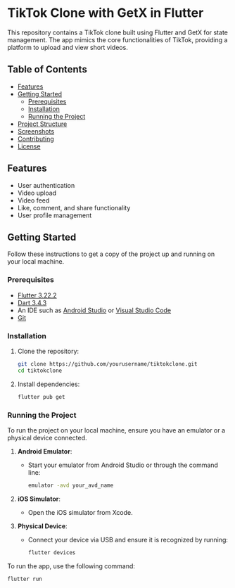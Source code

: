 # TikTok Clone with GetX in Flutter

This repository contains a TikTok clone built using Flutter and GetX for state management. The app mimics the core functionalities of TikTok, providing a platform to upload and view short videos.

## Table of Contents

- [Features](#features)
- [Getting Started](#getting-started)
  - [Prerequisites](#prerequisites)
  - [Installation](#installation)
  - [Running the Project](#running-the-project)
- [Project Structure](#project-structure)
- [Screenshots](#screenshots)
- [Contributing](#contributing)
- [License](#license)

## Features

- User authentication
- Video upload
- Video feed
- Like, comment, and share functionality
- User profile management

## Getting Started

Follow these instructions to get a copy of the project up and running on your local machine.

### Prerequisites

- [Flutter 3.22.2](https://docs.flutter.dev/get-started/install) 
- [Dart 3.4.3](https://dart.dev/get-dart)
- An IDE such as [Android Studio](https://developer.android.com/studio) or [Visual Studio Code](https://code.visualstudio.com/)
- [Git](https://git-scm.com/)

### Installation

1. Clone the repository:
    ```bash
    git clone https://github.com/yourusername/tiktokclone.git
    cd tiktokclone
    ```

2. Install dependencies:
    ```bash
    flutter pub get
    ```

### Running the Project

To run the project on your local machine, ensure you have an emulator or a physical device connected.

1. **Android Emulator**:
    - Start your emulator from Android Studio or through the command line:
      ```bash
      emulator -avd your_avd_name
      ```

2. **iOS Simulator**:
    - Open the iOS simulator from Xcode.

3. **Physical Device**:
    - Connect your device via USB and ensure it is recognized by running:
      ```bash
      flutter devices
      ```

To run the app, use the following command:
```bash
flutter run